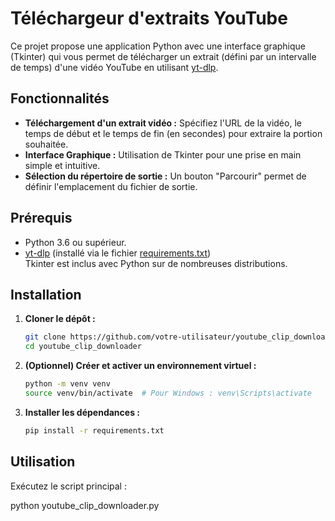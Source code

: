 # Téléchargeur d'extraits YouTube

Ce projet propose une application Python avec une interface graphique (Tkinter) qui vous permet de télécharger un extrait (défini par un intervalle de temps) d'une vidéo YouTube en utilisant [yt-dlp](https://github.com/yt-dlp/yt-dlp).

## Fonctionnalités

- **Téléchargement d'un extrait vidéo :** Spécifiez l'URL de la vidéo, le temps de début et le temps de fin (en secondes) pour extraire la portion souhaitée.
- **Interface Graphique :** Utilisation de Tkinter pour une prise en main simple et intuitive.
- **Sélection du répertoire de sortie :** Un bouton "Parcourir" permet de définir l'emplacement du fichier de sortie.

## Prérequis

- Python 3.6 ou supérieur.
- [yt-dlp](https://pypi.org/project/yt-dlp/) (installé via le fichier [requirements.txt](./requirements.txt))  
  Tkinter est inclus avec Python sur de nombreuses distributions.

## Installation

1. **Cloner le dépôt :**

   ```bash
   git clone https://github.com/votre-utilisateur/youtube_clip_downloader.git
   cd youtube_clip_downloader
   ```

2. **(Optionnel) Créer et activer un environnement virtuel :**

   ```bash
   python -m venv venv
   source venv/bin/activate  # Pour Windows : venv\Scripts\activate
   ```

3. **Installer les dépendances :**

   ```bash
   pip install -r requirements.txt
   ```

## Utilisation

Exécutez le script principal : 

python youtube_clip_downloader.py
